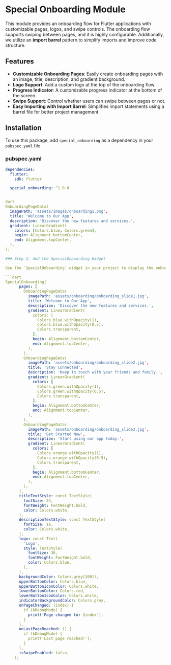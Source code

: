 # Special Onboarding Module

This module provides an onboarding flow for Flutter applications with customizable pages, logos, and swipe controls. The onboarding flow supports swiping between pages, and it is highly configurable. Additionally, we utilize an **import barrel** pattern to simplify imports and improve code structure.

## Features

- **Customizable Onboarding Pages**: Easily create onboarding pages with an image, title, description, and gradient background.
- **Logo Support**: Add a custom logo at the top of the onboarding flow.
- **Progress Indicator**: A customizable progress indicator at the bottom of the screen.
- **Swipe Support**: Control whether users can swipe between pages or not.
- **Easy Importing with Import Barrel**: Simplifies import statements using a barrel file for better project management.

## Installation

To use this package, add `special_onboarding` as a dependency in your `pubspec.yaml` file.

### pubspec.yaml

```yaml
dependencies:
  flutter:
    sdk: flutter

  special_onboarding: ^1.0.0


dart
OnboardingPageData(
  imagePath: 'assets/images/onboarding1.png',
  title: 'Welcome to Our App',
  description: 'Discover the new features and services.',
  gradient: LinearGradient(
    colors: [Colors.blue, Colors.green],
    begin: Alignment.bottomCenter,
    end: Alignment.topCenter,
  ),
);

### Step 2: Add the SpecialOnboarding Widget

Use the `SpecialOnboarding` widget in your project to display the onboarding flow. You can customize the background color, button styles, and more.

```dart
SpecialOnboarding(
      pages: [
        OnboardingPageData(
          imagePath: 'assets/onboarding/onboarding_slide1.jpg',
          title: 'Welcome to Our App',
          description: 'Discover the new features and services.',
          gradient: LinearGradient(
            colors: [
              Colors.blue.withOpacity(1),
              Colors.blue.withOpacity(0.5),
              Colors.transparent,
            ],
            begin: Alignment.bottomCenter,
            end: Alignment.topCenter,
          ),
        ),
        OnboardingPageData(
          imagePath: 'assets/onboarding/onboarding_slide2.jpg',
          title: 'Stay Connected',
          description: 'Keep in touch with your friends and family.',
          gradient: LinearGradient(
            colors: [
              Colors.green.withOpacity(1),
              Colors.green.withOpacity(0.5),
              Colors.transparent,
            ],
            begin: Alignment.bottomCenter,
            end: Alignment.topCenter,
          ),
        ),
        OnboardingPageData(
          imagePath: 'assets/onboarding/onboarding_slide3.jpg',
          title: 'Get Started Now',
          description: 'Start using our app today.',
          gradient: LinearGradient(
            colors: [
              Colors.orange.withOpacity(1),
              Colors.orange.withOpacity(0.5),
              Colors.transparent,
            ],
            begin: Alignment.bottomCenter,
            end: Alignment.topCenter,
          ),
        ),
      ],
      titleTextStyle: const TextStyle(
        fontSize: 24,
        fontWeight: FontWeight.bold,
        color: Colors.white,
      ),
      descriptionTextStyle: const TextStyle(
        fontSize: 16,
        color: Colors.white,
      ),
      logo: const Text(
        'Logo',
        style: TextStyle(
          fontSize: 36,
          fontWeight: FontWeight.bold,
          color: Colors.blue,
        ),
      ),
      backgroundColor: Colors.grey[300]!,
      upperButtonColor: Colors.blue,
      upperButtonIconColor: Colors.white,
      lowerButtonColor: Colors.red,
      lowerButtonIconColor: Colors.white,
      indicatorBackgroundColor: Colors.grey,
      onPageChanged: (index) {
        if (kDebugMode) {
          print('Page changed to: $index');
        }
      },
      onLastPageReached: () {
        if (kDebugMode) {
          print('Last page reached!');
        }
      },
      isSwipeEnabled: false,
    );

